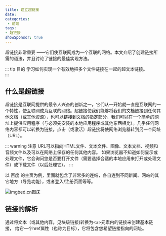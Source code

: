 ```yaml
---
title: 建立超链接
date: 
categories:
 - 前端
tags:
- 超链接
showSponsor: true
---
```

<Boxx/>
超链接非常重要 ——它们使互联网成为一个互联的网络。本文介绍了创建链接所需的语法，并且讨论了链接的最佳实现方法。

::: tip 目的
学习如何实现一个有效地把多个文件链接在一起的超文本链接。	
:::

## 什么是超链接
超链接是互联网提供的最令人兴奋的创新之一，它们从一开始就一直是互联网的一个特性，使互联网成为互联的网络。超链接使我们能够将我们的文档链接到任何其他文档（或其他资源），也可以链接到文档的指定部分，我们可以在一个简单的网址上提供应用程序（与必须先安装的本地应用程序或其他东西相比）。几乎任何网络内容都可以转换为链接，点击（或激活）超链接将使网络浏览器转到另一个网址（URL）。

::: warning 注意
URL可以指向HTML文件、文本文件、图像、文本文档、视频和音频文件以及可以在网络上保存的任何其他内容。 如果浏览器不知道如何显示或处理文件，它会询问您是否要打开文件（需要选择合适的本地应用来打开或处理文件）或下载文件（以后处理它）。
:::

以 百度 的主页为例，里面就包含了非常多的连结，各自连到不同新闻、网站的其它地方（导览功能），或者登入/注册页面等等。

![imgbed.cn图床](https://vkceyugu.cdn.bspapp.com/VKCEYUGU-imgbed/3bd28d94-5d01-47a3-9e4e-dd28faffe172.jpg)

## 链接的解析
通过将文本（或其他内容，见块级链接)转换为<`a`>元素内的链接来创建基本链接， 给它一个href属性（也称为目标），它将包含您希望链接指向的网址。